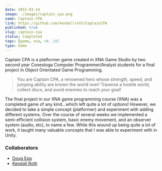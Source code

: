 ```yaml
---
date: 2015-03-14
image: ./images/captain_cpa.png
name: Captain CPA
link: https://github.com/kendallroth/CaptainCPA
published: true
slug: captain-cpa
status: Completed
tags: [game, xna, c#, 2d]
type: Game
---
```


Captain CPA is a platformer game created in XNA Game Studio by two second year Conestoga Computer Programmer/Analyst students for a final project in Object Orientated Game Programming.

> You are Captain CPA, a renowned hero whose strength, speed, and jumping ability are known the world over! Traverse a hostile world, collect discs, and avoid enemies to reach your goal!

The final project in our XNA game programming course (XNA) was a completed game of any kind...which left quite a lot of options! However, we decided to take a simple concept (platformer) and experiment with adding different systems. Over the course of several weeks we implemented a semi-efficient collision system, basic enemy movement, and an observer system (audio, etc), to name a few. While this wound up being quite a lot of work, it taught many valuable concepts that I was able to experiment with in Unity.

### Collaborators

- [Doug Epp](https://github.com/DougEpp)
- [Kendall Roth](https://github.com/kendallroth)
